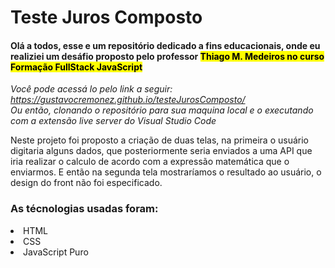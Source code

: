 # Teste Juros Composto

<h4>Olá a todos, esse e um repositório dedicado a fins educacionais, onde eu realiziei um desáfio proposto pelo professor <mark>Thiago M. Medeiros no curso Formação  
  FullStack JavaScript</mark>
</h4>

<em>Você pode acessá lo pelo link a seguir: https://gustavocremonez.github.io/testeJurosComposto/ </em><br>
<em>Ou então, clonando o repositório para sua maquina local e o executando com a extensão live server do Visual Studio Code</em>

<span>
  Neste projeto foi proposto a criação de duas telas, na primeira o usuário digitaria alguns dados, que posteriormente seria enviados a uma API que iria realizar 
o calculo de acordo com a expressão matemática que o enviarmos. E então na segunda tela mostraríamos o resultado ao usuário, o design do front não foi especificado.
</span>

<h3>As técnologias usadas foram:</h3> 
<li>HTML</li>
<li>CSS</li>
<li>JavaScript Puro</li>
